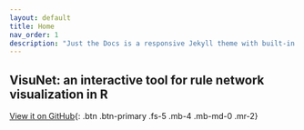 ```yaml
---
layout: default
title: Home
nav_order: 1
description: "Just the Docs is a responsive Jekyll theme with built-in search that is easily customizable and hosted on GitHub Pages."
---
```


## VisuNet: an interactive tool for rule network visualization in R


[View it on GitHub](https://github.com/komorowskilab/VisuNet){: .btn .btn-primary .fs-5 .mb-4 .mb-md-0 .mr-2}
